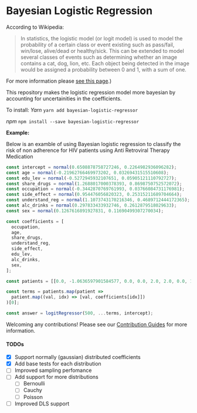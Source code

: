 # Bayesian Logistic Regression

According to Wikipedia:

> In statistics, the logistic model (or logit model) is used to model the probability of a certain class or event existing such as pass/fail, win/lose, alive/dead or healthy/sick. This can be extended to model several classes of events such as determining whether an image contains a cat, dog, lion, etc. Each object being detected in the image would be assigned a probability between 0 and 1, with a sum of one.

For more information please [see this page](https://en.wikipedia.org/wiki/Logistic_regression#:~:text=Logistic%20regression%20is%20a%20statistical,a%20form%20of%20binary%20regression).)

This repository makes the logistic regression model more bayesian by accounting for uncertainities in the coefficients.

To install:
_Yarn_
`yarn add bayesian-logistic-regressor`

_npm_
`npm install --save bayesian-logistic-regressor`


**Example:**

Below is an examble of using Bayesian logistic regression to classify the risk of non adherence for HIV patients using Anti Retroviral Therapy Medication

```typescript
const intercept = normal(0.6508878758727246, 0.2264982936096282);
const age = normal(-0.21962766469973202, 0.03269431515510608);
const edu_lev = normal(-0.5272945932107651, 0.05905121110792727);
const share_drugs = normal(1.2688017000378393, 0.8698750752572072);
const occupation = normal(-0.3442870769761993, 0.03766084731176981);
const side_effect = normal(0.954476056820323, 0.25315211689704664);
const understand_reg = normal(1.1073743170216346, 0.4689712444172365);
const alc_drinks = normal(0.297833433932746, 0.2612879518029633);
const sex = normal(0.1267616891927831, 0.11690499307270034);

const coefficients = [
  occupation,
  age,
  share_drugs,
  understand_reg,
  side_effect,
  edu_lev,
  alc_drinks,
  sex,
];

const patients = [[0.0, -1.0636597901584577, 0.0, 0.0, 2.0, 2.0, 0.0, 1.0]];

const terms = patients.map(patient =>
  patient.map((val, idx) => [val, coefficients[idx]])
)[0];

const answer = logitRegressor(500, ...terms, intercept);
```

Welcoming any contributions! Please see our [Contribution Guides](CONTRIBUTION.md) for more information.

#### TODOs

- [x] Support normally (gaussian) distributed coefficients
- [x] Add base tests for each distribution
- [ ] Improved sampling perfomance
- [ ] Add support for more distributions
  - [ ] Bernoulli
  - [ ] Cauchy
  - [ ] Poisson
- [ ] Improved DLS support
